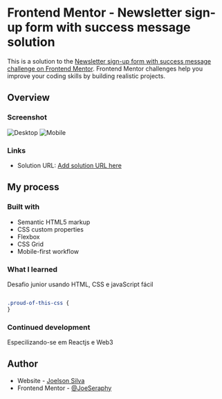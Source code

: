 # Frontend Mentor - Newsletter sign-up form with success message solution

This is a solution to the [Newsletter sign-up form with success message challenge on Frontend Mentor](https://www.frontendmentor.io/challenges/newsletter-signup-form-with-success-message-3FC1AZbNrv). Frontend Mentor challenges help you improve your coding skills by building realistic projects.

## Overview

### Screenshot

![Desktop](.github/newsletter-desktop.png.png)
![Mobile](.github/newsletter-mobile.png.png)

### Links

- Solution URL: [Add solution URL here](https://your-solution-url.com)

## My process

### Built with

- Semantic HTML5 markup
- CSS custom properties
- Flexbox
- CSS Grid
- Mobile-first workflow

### What I learned

Desafio junior usando HTML, CSS e javaScript fácil

```html

```

```css
.proud-of-this-css {
}
```

### Continued development

Especilizando-se em Reactjs e Web3

## Author

- Website - [Joelson Silva](https://joelson-portfollio.vercel.app/)
- Frontend Mentor - [@JoeSeraphy](https://www.frontendmentor.io/profile/JoeSeraphy)
